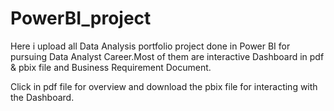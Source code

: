 # PowerBI_project
Here i upload all Data Analysis portfolio project done in Power BI for pursuing Data Analyst Career.Most of them are interactive Dashboard in pdf & pbix file and Business Requirement Document.

Click in pdf file for overview and download the pbix file for interacting with the Dashboard.


